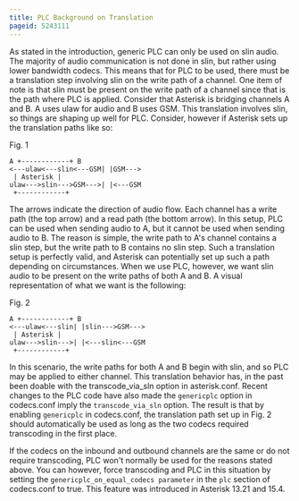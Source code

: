 ```yaml
---
title: PLC Background on Translation
pageid: 5243111
---
```


As stated in the introduction, generic PLC can only be used on slin audio. The majority of audio communication is not done in slin, but rather using lower bandwidth codecs. This means that for PLC to be used, there must be a translation step involving slin on the write path of a channel.  One item of note is that slin must be present on the write path of a channel since that is the path where PLC is applied. Consider that Asterisk is bridging channels A and B. A uses ulaw for audio and B uses GSM. This translation involves slin, so things are shaping up well for PLC. Consider, however if Asterisk sets up the translation paths like so:

Fig. 1

```
A +------------+ B
<---ulaw<---slin<---GSM| |GSM--->
 | Asterisk |
ulaw--->slin--->GSM--->| |<---GSM
 +------------+

```

The arrows indicate the direction of audio flow. Each channel has a write path (the top arrow) and a read path (the bottom arrow). In this setup, PLC can be used when sending audio to A, but it cannot be used when sending audio to B. The reason is simple, the write path to A's channel contains a slin step, but the write path to B contains no slin step. Such a translation setup is perfectly valid, and Asterisk can potentially set up such a path depending on circumstances. When we use PLC, however, we want slin audio to be present on the write paths of both A and B. A visual representation of what we want is the following:

Fig. 2

```
A +------------+ B
<---ulaw<---slin| |slin--->GSM--->
 | Asterisk |
ulaw--->slin--->| |<---slin<---GSM
 +------------+

```

In this scenario, the write paths for both A and B begin with slin, and so PLC may be applied to either channel. This translation behavior has, in the past been doable with the transcode_via_sln option in asterisk.conf. Recent changes to the PLC code have also made the `genericplc` option in codecs.conf imply the `transcode_via_sln` option. The result is that by enabling `genericplc` in codecs.conf, the translation path set up in Fig. 2 should automatically be used as long as the two codecs required transcoding in the first place.

If the codecs on the inbound and outbound channels are the same or do not require transcoding, PLC won't normally be used for the reasons stated above.  You can however, force transcoding and PLC in this situation by setting the `genericplc_on_equal_codecs parameter` in the `plc` section of codecs.conf to true.  This feature was introduced in Asterisk 13.21 and 15.4.
